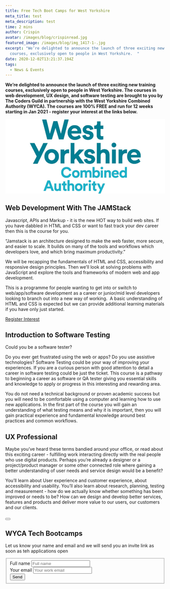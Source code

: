 ```yaml
---
title: Free Tech Boot Camps for West Yorkshire
meta_title: test
meta_description: test
time: 2 mins
author: Crispin
avatar: /images/blog/crispinread.jpg
featured_image: /images/blog/img_1417-1-.jpg
excerpt: "We’re delighted to announce the launch of three exciting new training
  courses, exclusively open to people in West Yorkshire.  "
date: 2020-12-02T13:21:37.194Z
tags:
  - News & Events
---
```

**We’re delighted to announce the launch of three exciting new training courses, exclusively open to people in West Yorkshire. The courses in web development, UX design, and software testing are brought to you by The Coders Guild in partnership with the West Yorkshire Combined Authority (WYCA). The courses are 100% FREE and run for 12 weeks starting in Jan 2021 - register your interest at the links below.**

![West Yorkshire Combined Authority Logo](/images/blog/logo-wyca.png "WYCA")



## Web Development With The JAMStack 

Javascript, APIs and Markup - it is the new HOT way to build web sites. If you have dabbled in HTML and CSS or want to fast track your dev career then this is the course for you.

“Jamstack is an architecture designed to make the web faster, more secure, and easier to scale. It builds on many of the tools and workflows which developers love, and which bring maximum productivity.”

We will be recapping the fundamentals of HTML and CSS, accessibility and responsive design principles. Then we’ll look at solving problems with JavaScript and explore the tools and frameworks of modern web and app development.

This is a programme for people wanting to get into or switch to web/app/software development as a career or junior/mid level developers looking to branch out into a new way of working.  A basic understanding of HTML and CSS is expected but we can provide additional learning materials if you have only just started.

<div class="flex justify-center mt-6 -mx-3">
          <a href="" class="sendinfo-btn text-md leading-sm text-blue-200 bg-white py-2 px-4 font-heading font-bold rounded md:mx-3 mx-1 whitespace-no-wrap modal-btn" data-modal="register-interest">Register Interest<i class="fas fa-angle-right text-md leading-sm text-blue-200 ml-2"></i></a>
        </div>

## Introduction to Software Testing

Could you be a software tester?

Do you ever get frustrated using the web or apps? Do you use assistive technologies? Software Testing could be your way of improving your experiences. If you are a curious person with good attention to detail a career in software testing could be just the ticket. This course is a pathway to beginning a career as software or QA tester giving you essential skills and knowledge to apply or progress in this interesting and rewarding area. 

You do not need a technical background or proven academic success but you will need to be comfortable using a computer and learning how to use new applications. In the first part of the course you will gain an understanding of what testing means and why it is important, then you will gain practical experience and fundamental knowledge around best practices and common workflows.

## UX Professional

Maybe you’ve heard these terms bandied around your office, or read about this exciting career - fulfilling work interacting directly with the real people who use digital products. Perhaps you’re already a designer or a project/product manager or some other connected role where gaining a better understanding of user needs and service design would be a benefit? 

You’ll learn about User experience and customer experience, about accessibility and usability. You’ll also learn about research, planning, testing and measurement - how do we actually know whether something has been improved or needs to be? How can we design and develop better services, features and products and deliver more value to our users, our customers and our clients.

<div id="register-interest" class="modal">
  <div class="modal-inner bg-white rounded shadow-secondary">
    <button class="modal-close" aria-label="close" data-modal="register-interest"></button>
    <div class="modal-content px-6 md:px-8">
      <div class="center-content">
        <h2 class="text-center mt-8">WYCA Tech Bootcamps</h2>
        <p class="text-center mb-8">Let us know your name and email and we will send you an invite link as soon as teh applications open</p>
      </div>
      <div class="">
        <form action="https://formspree.io/mknpvqqv" method="POST">
          <fieldset>
            <div class="mb-4">
              <label class="form-label sr-only" for="name">Full name</label> 
              <input id="name" class="form-input-field rounded block w-full py-2 px-3 border-1 placeholder-black" type="name" placeholder="Full name" name="_name" required="">
            </div>
            <div class="mb-4">
              <label class="form-label sr-only" for="email">Your email</label> 
              <input id="email" class="form-input-field rounded block w-full py-2 px-3 border-1 placeholder-black" type="email" placeholder="Your work email" name="_replyto" required="">
            </div>
            <div class="">
              <div class="mt-8">
                <button class="rounded font-heading font-bold w-full block py-2 px-6 border border-transparent text-white bg-blue-200 hover:bg-blue-100 focus:border-blue-100 active:bg-blue-100 transition duration-150 ease-in-out">Send</button>
              </div>
            </div>
          </fieldset>
        </form>
      </div>
    </div>
  </div>
</div>